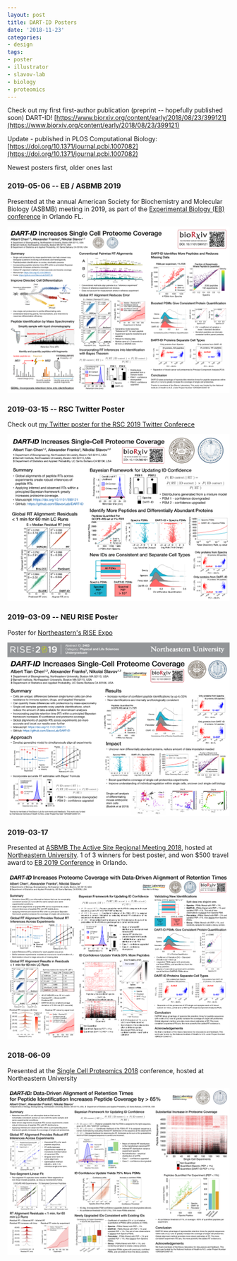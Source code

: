 ```yaml
---
layout: post
title: DART-ID Posters
date: '2018-11-23'
categories:
- design
tags:
- poster
- illustrator
- slavov-lab
- biology
- proteomics
---
```


Check out my first first-author publication (preprint -- hopefully published soon) DART-ID!&nbsp;[https://www.biorxiv.org/content/early/2018/08/23/399121](https://www.biorxiv.org/content/early/2018/08/23/399121)


Update - published in PLOS Computational Biology: [https://doi.org/10.1371/journal.pcbi.1007082](https://doi.org/10.1371/journal.pcbi.1007082)


Newest posters first, older ones last

### 2019-05-06 -- EB / ASBMB 2019

Presented at the annual American Society for Biochemistry and Molecular Biology (ASBMB) meeting in 2019, as part of the [Experimental Biology (EB) conference](https://experimentalbiology.org/2019/home.aspx) in Orlando FL.

 ![](/images/DART_poster_v6.png)

### 2019-03-15 -- RSC Twitter Poster

Check out [my Twitter poster for the RSC 2019 Twitter Conferece](https://twitter.com/atchen_/status/1102871543389016064)

 ![](/images/DART_Twitter_Poster_20190305.png)

### 2019-03-09 -- NEU RISE Poster

Poster for [Northeastern's RISE Expo](https://www.northeastern.edu/rise/)

 ![](/images/DART_RISE_Poster.png)

### 2019-03-17

Presented at [ASBMB The Active Site Regional Meeting 2018](https://bccneu.weebly.com/2018-active-site.html), hosted at [Northeastern University](https://northeastern.edu). 1 of 3 winners for best poster, and won $500 travel award to [EB 2019 Conference](https://experimentalbiology.org/2019/home.aspx) in Orlando.

 ![](/images/dart_poster_v2_3.png)


### 2018-06-09

Presented at the [Single Cell Proteomics 2018](https://www.northeastern.edu/scp2018/) conference, hosted at Northeastern University

 ![](/images/scp_poster_v6.png)


